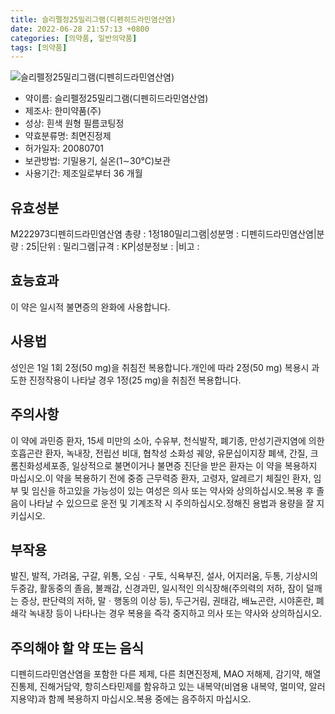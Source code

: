 ```yaml
---
title: 슬리펠정25밀리그램(디펜히드라민염산염)
date: 2022-06-28 21:57:13 +0800
categories: [의약품, 일반의약품]
tags: [의약품]
---
```

![슬리펠정25밀리그램(디펜히드라민염산염)](https://nedrug.mfds.go.kr/pbp/cmn/itemImageDownload/147427863758000192)

- 약이름: 슬리펠정25밀리그램(디펜히드라민염산염)
- 제조사: 한미약품(주)
- 성상: 흰색 원형 필름코팅정
- 약효분류명: 최면진정제
- 허가일자: 20080701
- 보관방법: 기밀용기, 실온(1∼30℃)보관
- 사용기간: 제조일로부터 36 개월
## 유효성분
M222973디펜히드라민염산염
총량 : 1정180밀리그램|성분명 : 디펜히드라민염산염|분량 : 25|단위 : 밀리그램|규격 : KP|성분정보 : |비고 :
## 효능효과
이 약은 일시적 불면증의 완화에 사용합니다.
## 사용법
성인은 1일 1회 2정(50 mg)을 취침전 복용합니다.개인에 따라 2정(50 mg) 복용시 과도한 진정작용이 나타날 경우 1정(25 mg)을 취침전 복용합니다.
## 주의사항
이 약에 과민증 환자, 15세 미만의 소아, 수유부, 천식발작, 폐기종, 만성기관지염에 의한 호흡곤란 환자, 녹내장, 전립선 비대, 협착성 소화성 궤양, 유문십이지장 폐색, 간질, 크롬친화성세포종, 일상적으로 불면이거나 불면증 진단을 받은 환자는 이 약을 복용하지 마십시오.이 약을 복용하기 전에 중증 근무력증 환자, 고령자, 알레르기 체질인 환자, 임부 및 임신을 하고있을 가능성이 있는 여성은 의사 또는 약사와 상의하십시오.복용 후 졸음이 나타날 수 있으므로 운전 및 기계조작 시 주의하십시오.정해진 용법과 용량을 잘 지키십시오.
## 부작용
발진, 발적, 가려움, 구갈, 위통, 오심ㆍ구토, 식욕부진, 설사, 어지러움, 두통, 기상시의 두중감, 활동중의 졸음, 불쾌감, 신경과민, 일시적인 의식장해(주의력의 저하, 잠이 덜깨는 증상, 판단력의 저하, 말ㆍ행동의 이상 등), 두근거림, 권태감, 배뇨곤란, 시야혼란, 폐쇄각 녹내장 등이 나타나는 경우 복용을 즉각 중지하고 의사 또는 약사와 상의하십시오.
## 주의해야 할 약 또는 음식
디펜히드라민염산염을 포함한 다른 제제, 다른 최면진정제, MAO 저해제, 감기약, 해열진통제, 진해거담약, 항히스타민제를 함유하고 있는 내복약(비염용 내복약, 멀미약, 알러지용약)과 함께 복용하지 마십시오.복용 중에는 음주하지 마십시오.
